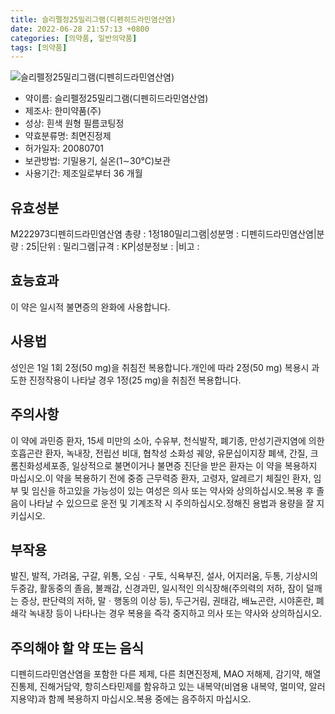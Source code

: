 ```yaml
---
title: 슬리펠정25밀리그램(디펜히드라민염산염)
date: 2022-06-28 21:57:13 +0800
categories: [의약품, 일반의약품]
tags: [의약품]
---
```

![슬리펠정25밀리그램(디펜히드라민염산염)](https://nedrug.mfds.go.kr/pbp/cmn/itemImageDownload/147427863758000192)

- 약이름: 슬리펠정25밀리그램(디펜히드라민염산염)
- 제조사: 한미약품(주)
- 성상: 흰색 원형 필름코팅정
- 약효분류명: 최면진정제
- 허가일자: 20080701
- 보관방법: 기밀용기, 실온(1∼30℃)보관
- 사용기간: 제조일로부터 36 개월
## 유효성분
M222973디펜히드라민염산염
총량 : 1정180밀리그램|성분명 : 디펜히드라민염산염|분량 : 25|단위 : 밀리그램|규격 : KP|성분정보 : |비고 :
## 효능효과
이 약은 일시적 불면증의 완화에 사용합니다.
## 사용법
성인은 1일 1회 2정(50 mg)을 취침전 복용합니다.개인에 따라 2정(50 mg) 복용시 과도한 진정작용이 나타날 경우 1정(25 mg)을 취침전 복용합니다.
## 주의사항
이 약에 과민증 환자, 15세 미만의 소아, 수유부, 천식발작, 폐기종, 만성기관지염에 의한 호흡곤란 환자, 녹내장, 전립선 비대, 협착성 소화성 궤양, 유문십이지장 폐색, 간질, 크롬친화성세포종, 일상적으로 불면이거나 불면증 진단을 받은 환자는 이 약을 복용하지 마십시오.이 약을 복용하기 전에 중증 근무력증 환자, 고령자, 알레르기 체질인 환자, 임부 및 임신을 하고있을 가능성이 있는 여성은 의사 또는 약사와 상의하십시오.복용 후 졸음이 나타날 수 있으므로 운전 및 기계조작 시 주의하십시오.정해진 용법과 용량을 잘 지키십시오.
## 부작용
발진, 발적, 가려움, 구갈, 위통, 오심ㆍ구토, 식욕부진, 설사, 어지러움, 두통, 기상시의 두중감, 활동중의 졸음, 불쾌감, 신경과민, 일시적인 의식장해(주의력의 저하, 잠이 덜깨는 증상, 판단력의 저하, 말ㆍ행동의 이상 등), 두근거림, 권태감, 배뇨곤란, 시야혼란, 폐쇄각 녹내장 등이 나타나는 경우 복용을 즉각 중지하고 의사 또는 약사와 상의하십시오.
## 주의해야 할 약 또는 음식
디펜히드라민염산염을 포함한 다른 제제, 다른 최면진정제, MAO 저해제, 감기약, 해열진통제, 진해거담약, 항히스타민제를 함유하고 있는 내복약(비염용 내복약, 멀미약, 알러지용약)과 함께 복용하지 마십시오.복용 중에는 음주하지 마십시오.
